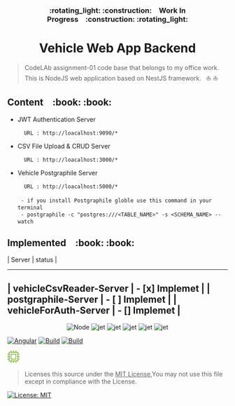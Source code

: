 <h3 align="center">:rotating_light: :construction:&ensp;&ensp;Work In Progress&ensp;&ensp;:construction: :rotating_light:</h3>
<h1 align="center">Vehicle Web App Backend</h1>

> CodeLAb assignment-01 code base that belongs to my office work. This is NodeJS web application based on NestJS framework. &ensp;:boat: :boat:

<h2>Content&ensp;&ensp;:book: :book:</h2>

<ul>
    <li>JWT Authentication Server</li>
  
      URL : http://loacalhost:9090/*
      
   <li>CSV File Upload & CRUD Server</li>
   
      URL : http://loacalhost:3000/*
      
   <li>Vehicle Postgraphile Server</li>
   
      URL : http://loacalhost:5000/*
      
     - if you install Postgraphile globle use this command in your terminal
     - postgraphile -c "postgres:///<TABLE_NAME>" -s <SCHEMA_NAME> --watch
      
</ul>

<h2>Implemented&ensp;&ensp;:book: :book:</h2>

| Server                    | status         |
---------------------------- ----------------     
| vehicleCsvReader-Server   | - [x] Implemet |
| postgraphile-Server       | - [ ] Implemet |
| vehicleForAuth-Server     | - [] Implemet  |
---------------------------------------------

<p float="left" align="center">
    <img src="https://nodejs.org/static/images/logo.svg" alt="Node" height="35">
    <img src="https://jwt.io/img/pic_logo.svg" alt="jet" height="35">
    <img src="https://nestjs.com/img/logo_text.svg" alt="jet" height="35">
    <img src="https://www.postgresql.org/media/img/about/press/elephant.png" alt="jet" height="35">
    <img src="https://cdn.rawgit.com/graphile/graphile.github.io/a6225f8c3052df5c276ecef28aeb0cade1aec16a/logos/postgraphile.optimized.svg" alt="jet" height="35">
    <img src="https://graphql.org/img/logo.svg" alt="jet" height="35">
</p>

[![Angular](https://img.shields.io/badge/NodeJS-14.15.4-green)](https://nodejs.org/en/)
[![Build](https://img.shields.io/npm/v/@nestjs/core.svg)](https://angular.io/)
[![Build](https://img.shields.io/badge/Build-Passed-green)](https://angular.io/)

<img src="https://raw.githubusercontent.com/acervenky/animated-github-badges/master/assets/devbadge.gif" alt="Passed" height="28">


> Licenses this source under the <u>MIT License</u>,You may not use this file except in compliance with the License.
<!-- Badges -->
<p align="left">
  <a href="LICENSE.md">
    <img src="https://img.shields.io/badge/License-MIT-blue.svg" alt="License: MIT" height="18">
  </a>
</p>

